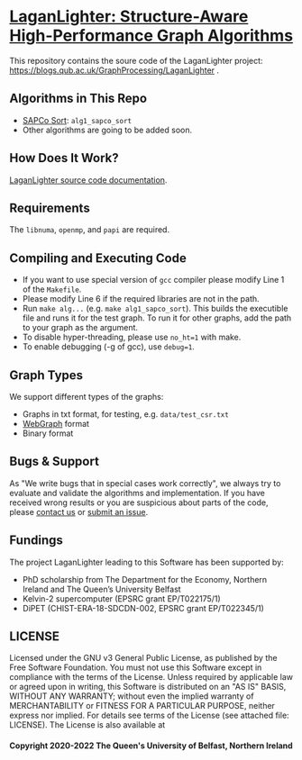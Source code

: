 # [LaganLighter:  Structure-Aware High-Performance Graph Algorithms](https://blogs.qub.ac.uk/GraphProcessing/LaganLighter/)

This repository contains the soure code of the LaganLighter project: https://blogs.qub.ac.uk/GraphProcessing/LaganLighter .

## Algorithms in This Repo
 - [SAPCo Sort](https://blogs.qub.ac.uk/GraphProcessing/Sapco-Sort-Optimizing-Degree-Ordering-For-Power-Law-Graphs/): `alg1_sapco_sort` 
 - Other algorithms are going to be added soon. 


## How Does It Work?
[LaganLighter source code documentation](https://blogs.qub.ac.uk/GraphProcessing/LaganLighter-Source-Code-Documentation).

## Requirements
The `libnuma`, `openmp`, and `papi` are required.

## Compiling and Executing Code
 - If you want to use special version of `gcc` compiler please modify Line 1 of the `Makefile`.
 - Please modify Line 6 if the required libraries are not in the path.
 - Run `make alg...` (e.g. `make alg1_sapco_sort`). This builds the executible file and runs it for the test graph. To run it for other graphs, add the path to your graph as the argument.
 - To disable hyper-threading, please use `no_ht=1` with make.
 - To enable debugging (-g of gcc), use `debug=1`.

## Graph Types
We support different types of the graphs:
 - Graphs in txt format, for testing, e.g. `data/test_csr.txt`
 - [WebGraph](https://law.di.unimi.it/datasets.php) format
 - Binary format

## Bugs & Support
As "We write bugs that in special cases work correctly", we always try to evaluate and validate the algorithms and implementation. If you have received wrong results or you are suspicious about parts of the code, please [contact us](https://blogs.qub.ac.uk/GraphProcessing/LaganLighter) or [submit an issue](https://github.com/DIPSA-QUB/LaganLighter/issues). 

## Fundings
The project LaganLighter leading to this Software has been supported by:
 - PhD scholarship from The Department for the Economy, Northern Ireland and The Queen’s University Belfast 
 - Kelvin-2 supercomputer (EPSRC grant EP/T022175/1) 
 - DiPET (CHIST-ERA-18-SDCDN-002, EPSRC grant EP/T022345/1) 

## LICENSE
Licensed under the GNU v3 General Public License, as published by the Free Software Foundation. You must not use this Software except in compliance with the terms of the License. Unless required by applicable law or agreed upon in writing, this Software is distributed on an "AS IS" BASIS, WITHOUT ANY WARRANTY; without even the implied warranty of MERCHANTABILITY or FITNESS FOR A PARTICULAR PURPOSE, neither express nor implied. For details see terms of the License (see attached file: LICENSE). The License is also available at

#### Copyright 2020-2022 The Queen's University of Belfast, Northern Ireland
